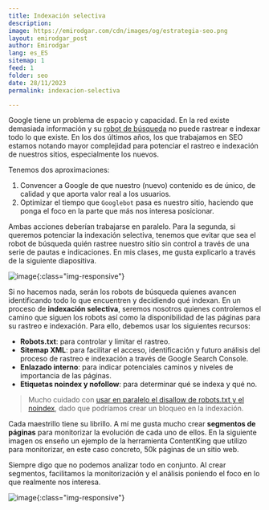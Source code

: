 ```yaml
---
title: Indexación selectiva
description: 
image: https://emirodgar.com/cdn/images/og/estrategia-seo.png
layout: emirodgar_post
author: Emirodgar
lang: es_ES
sitemap: 1
feed: 1
folder: seo
date: 28/11/2023
permalink: indexacion-selectiva

--- 
```


Google tiene un problema de espacio y capacidad. En la red existe demasiada información y su [robot de búsqueda](https://emirodgar.com/detectar-googlebot) no puede rastrear e indexar todo lo que existe.
En los dos últimos años, los que trabajamos en SEO estamos notando mayor complejidad para potenciar el rastreo e indexación de nuestros sitios, especialmente los nuevos.

Tenemos dos aproximaciones:

1. Convencer a Google de que nuestro (nuevo) contenido es de único, de calidad y que aporta valor real a los usuarios.
2. Optimizar el tiempo que `Googlebot` pasa es nuestro sitio, haciendo que ponga el foco en la parte que más nos interesa posicionar.

Ambas acciones deberían trabajarse en paralelo. Para la segunda, si queremos potenciar la indexación selectiva, tenemos que evitar que sea el robot de búsqueda quién rastree nuestro sitio sin control a través de una serie de pautas e indicaciones.
En mis clases, me gusta explicarlo a través de la siguiente diapositiva.

![image](https://github.com/Emirodgar/w-emirodgar-com/assets/4302127/840c643e-3d76-47c3-8d2e-f5c66bc6169f){:class="img-responsive"}

Si no hacemos nada, serán los robots de búsqueda quienes avancen identificando todo lo que encuentren y decidiendo qué indexan.
En un proceso de **indexación selectiva**, seremos nosotros quienes controlemos el camino que siguen los robots así como la disponibilidad de las páginas para su rastreo e indexación.
Para ello, debemos usar los siguientes recursos:

- **Robots.txt**: para controlar y limitar el rastreo.
- **Sitemap XML**: para facilitar el acceso, identificación y futuro análisis del proceso de rastreo e indexación a través de Google Search Console.
- **Enlazado interno**: para indicar potenciales caminos y niveles de importancia de las páginas.
- **Etiquetas noindex y nofollow**: para determinar qué se indexa y qué no.

> Mucho cuidado con [usar en paralelo el disallow de robots.txt y el noindex](https://emirodgar.com/bloqueo-robotstxt-noindex), dado que podríamos crear un bloqueo en la indexación.

Cada maestrillo tiene su librillo. A mí me gusta mucho crear **segmentos de páginas** para monitorizar la evolución de cada uno de ellos.
En la siguiente imagen os enseño un ejemplo de la herramienta ContentKing que utilizo para monitorizar, en este caso concreto, 50k páginas de un sitio web.

Siempre digo que no podemos analizar todo en conjunto. Al crear segmentos, facilitamos la monitorización y el análisis poniendo el foco en lo que realmente nos interesa.

![image](https://github.com/Emirodgar/w-emirodgar-com/assets/4302127/0c0fa779-ce9d-43da-b571-014683611477){:class="img-responsive"}
